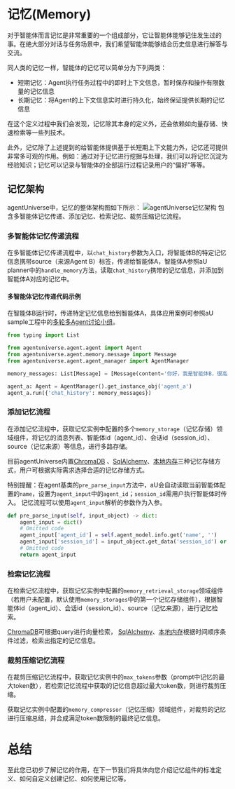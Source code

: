 # 记忆(Memory)
对于智能体而言记忆是非常重要的一个组成部分，它让智能体能够记住发生过的事。在绝大部分对话与任务场景中，我们希望智能体能够结合历史信息进行解答与交流。

同人类的记忆一样，智能体的记忆可以简单分为下列两类：
* 短期记忆：Agent执行任务过程中的即时上下文信息，暂时保存和操作有限数量的记忆信息
* 长期记忆：将Agent的上下文信息实时进行持久化，始终保证提供长期的记忆信息

在这个定义过程中我们会发现，记忆除其本身的定义外，还会依赖如向量存储、快速检索等一些列技术。

此外，记忆除了上述提到的给智能体提供基于长短期上下文能力外，记忆还可提供非常多可观的作用。例如：通过对于记忆进行挖掘与处理，我们可以将记忆沉淀为经验知识；记忆可以记录与智能体的全部运行过程记录用户的“偏好”等等。

## 记忆架构
agentUniverse中，记忆的整体架构图如下所示：
![agentUniverse记忆架构](../_picture/memory.jpg)
包含多智能体记忆传递、添加记忆、检索记忆、裁剪压缩记忆流程。

### 多智能体记忆传递流程

在多智能体记忆传递流程中，以`chat_history`参数为入口，将智能体B的特定记忆信息携带source（来源Agent B）标签，传递给智能体A，智能体A参照aU planner中的`handle_memory`方法，读取`chat_history`携带的记忆信息，并添加到智能体A对应的记忆中。

#### 多智能体记忆传递代码示例
在智能体B运行时，传递特定记忆信息给到智能体A，具体应用案例可参照aU sample工程中的[多轮多Agent讨论小组](6_2_1_讨论组.md)。
```python
from typing import List

from agentuniverse.agent.agent import Agent
from agentuniverse.agent.memory.message import Message
from agentuniverse.agent.agent_manager import AgentManager

memory_messages: List[Message] = [Message(content='你好，我是智能体B，很高兴认识你', source='agent_b')]

agent_a: Agent = AgentManager().get_instance_obj('agent_a')
agent_a.run({'chat_history': memory_messages})
```

### 添加记忆流程
在添加记忆流程中，获取记忆实例中配置的多个`memory_storage`（记忆存储）领域组件，将记忆的消息列表、智能体id（agent_id）、会话id（session_id）、source（记忆来源）等信息，进行多路存储。

目前agentUniverse内置[ChromaDB](../../../agentuniverse/agent/memory/memory_storage/chroma_memory_storage.py)
、[SqlAlchemy](../../../agentuniverse/agent/memory/memory_storage/sql_alchemy_memory_storage.py)、[本地内存](../../../agentuniverse/agent/memory/memory_storage/local_memory_storage.py)三种记忆存储方式，用户可根据实际需求选择合适的记忆存储方式。

特别提醒：在agent基类的`pre_parse_input`方法中，aU会自动读取当前智能体配置的`name`，设置为`agent_input`中的`agent_id`；`session_id`需用户执行智能体时传入。 记忆流程可以使用`agent_input`解析的参数作为入参。
```python
def pre_parse_input(self, input_object) -> dict:
    agent_input = dict()
    # Omitted code
    agent_input['agent_id'] = self.agent_model.info.get('name', '')
    agent_input['session_id'] = input_object.get_data('session_id') or ''
    # Omitted code
    return agent_input
```


### 检索记忆流程

在检索记忆流程中，获取记忆实例中配置的`memory_retrieval_storage`领域组件（若用户未配置，默认使用`memory_storages`中的第一个记忆存储组件），根据智能体id（agent_id）、会话id（session_id）、source（记忆来源），进行记忆检索。

[ChromaDB](../../../agentuniverse/agent/memory/memory_storage/chroma_memory_storage.py)可根据query进行向量检索，
[SqlAlchemy](../../../agentuniverse/agent/memory/memory_storage/sql_alchemy_memory_storage.py)、[本地内存](../../../agentuniverse/agent/memory/memory_storage/local_memory_storage.py)根据时间顺序条件过滤，检索出指定的记忆信息。
### 裁剪压缩记忆流程

在裁剪压缩记忆流程中，获取记忆实例中的`max_tokens`参数（prompt中记忆的最大token数），若检索记忆流程中获取的记忆信息超过最大token数，则进行裁剪压缩。

获取记忆实例中配置的`memory_compressor`（记忆压缩）领域组件，对裁剪的记忆进行压缩总结，并合成满足token数限制的最终记忆信息。

# 总结
至此您已初步了解记忆的作用，在下一节我们将具体向您介绍记忆组件的标准定义、如何自定义创建记忆、如何使用记忆等。